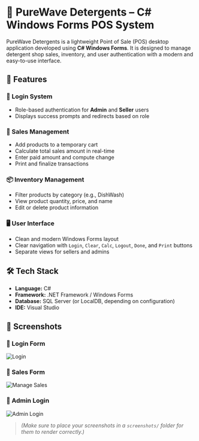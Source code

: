 # 🧼 PureWave Detergents – C# Windows Forms POS System

PureWave Detergents is a lightweight Point of Sale (POS) desktop application developed using **C# Windows Forms**. It is designed to manage detergent shop sales, inventory, and user authentication with a modern and easy-to-use interface.

## 🚀 Features

### 🔐 Login System
- Role-based authentication for **Admin** and **Seller** users
- Displays success prompts and redirects based on role

### 🧾 Sales Management
- Add products to a temporary cart
- Calculate total sales amount in real-time
- Enter paid amount and compute change
- Print and finalize transactions

### 📦 Inventory Management
- Filter products by category (e.g., DishWash)
- View product quantity, price, and name
- Edit or delete product information

### 🖥️ User Interface
- Clean and modern Windows Forms layout
- Clear navigation with `Login`, `Clear`, `Calc`, `Logout`, `Done`, and `Print` buttons
- Separate views for sellers and admins

## 🛠️ Tech Stack

- **Language:** C#
- **Framework:** .NET Framework / Windows Forms
- **Database:** SQL Server (or LocalDB, depending on configuration)
- **IDE:** Visual Studio

## 📸 Screenshots

### 🔐 Login Form
![Login](screenshots/login.png)

### 🧾 Sales Form
![Manage Sales](screenshots/manage_sales.png)

### 🔐 Admin Login
![Admin Login](screenshots/admin_login.png)

> *(Make sure to place your screenshots in a `screenshots/` folder for them to render correctly.)*
